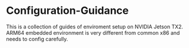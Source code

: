 # Configuration-Guidance

This is a collection of guides of enviroment setup on NVIDIA Jetson TX2. ARM64 embedded environment is very different from common x86 and needs to config carefully.
